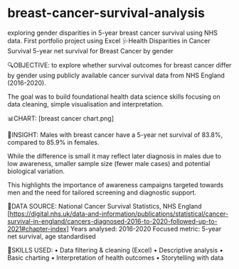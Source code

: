 # breast-cancer-survival-analysis
exploring gender disparities in 5-year breast cancer survival using NHS data. First portfolio project using Excel
🩺Health Disparities in Cancer Survival
5-year net survival for Breast Cancer by gender


🔍OBJECTIVE: to explore whether survival outcomes for breast cancer differ by gender using publicly available cancer survival data from NHS England (2016-2020).

The goal was to build foundational health data science skills focusing on data cleaning, simple visualisation and interpretation.

📊CHART: [breast cancer chart.png]

🧾INSIGHT: Males with breast cancer have a 5-year net survival of 83.8%, compared to 85.9% in females. 

While the difference is small it may reflect later diagnosis in males due to low awareness, smaller sample size (fewer male cases) and potential biological variation.

This highlights the importance of awareness campaigns targeted towards men and the need for tailored screening and diagnostic support.

📁DATA SOURCE: National Cancer Survival Statistics, NHS England [https://digital.nhs.uk/data-and-information/publications/statistical/cancer-survival-in-england/cancers-diagnosed-2016-to-2020-followed-up-to-2021#chapter-index] 
Years analysed: 2016-2020
Focused metric: 5-year net survival, age standardised 

🚀SKILLS USED:
•	Data filtering & cleaning (Excel)
•	Descriptive analysis
•	Basic charting
•	Interpretation of health outcomes
•	Storytelling with data
